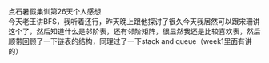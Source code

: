 <br>点石暑假集训第26天个人感想</br>
今天老王讲BFS，我听着还行，昨天晚上跟他探讨了很久今天我居然可以跟宋珊讲这个了，然后知道什么是邻阶表，还有邻阶矩阵，很显然我还是比较喜欢表，然后顺带回顾了一下链表的结构，同理过了一下stack and queue（week1里面有讲的）
